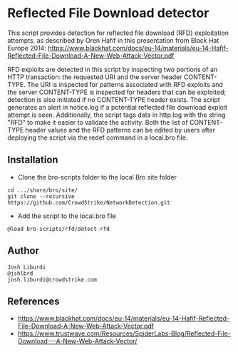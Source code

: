 Reflected File Download detector
================

This script provides detection for reflected file download (RFD) exploitation attempts, as described by Oren Hafif in this presentation from Black Hat Europe 2014: https://www.blackhat.com/docs/eu-14/materials/eu-14-Hafif-Reflected-File-Download-A-New-Web-Attack-Vector.pdf

RFD exploits are detected in this script by inspecting two portions of an HTTP transaction: the requested URI and the server header CONTENT-TYPE. The URI is inspected for patterns associated with RFD exploits and the server CONTENT-TYPE is inspected for headers that can be exploited; detection is also initiated if no CONTENT-TYPE header exists. The script generates an alert in notice.log if a potential reflected file download exploit attempt is seen. Additionally, the script tags data in http.log with the string "RFD" to make it easier to validate the activity. Both the list of CONTENT-TYPE header values and the RFD patterns can be edited by users after deploying the script via the redef command in a local.bro file.

Installation
---
* Clone the bro-scripts folder to the local Bro site folder
```
cd .../share/bro/site/
git clone --recursive https://github.com/CrowdStrike/NetworkDetection.git
```
* Add the script to the local.bro file 
```
@load bro-scripts/rfd/detect-rfd
```

Author
---
```
Josh Liburdi
@jshlbrd
josh.liburdi@crowdstrike.com
```

References
---
* https://www.blackhat.com/docs/eu-14/materials/eu-14-Hafif-Reflected-File-Download-A-New-Web-Attack-Vector.pdf
* https://www.trustwave.com/Resources/SpiderLabs-Blog/Reflected-File-Download---A-New-Web-Attack-Vector/
